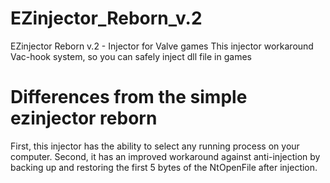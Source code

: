 # EZinjector_Reborn_v.2
EZinjector Reborn v.2 - Injector for Valve games
This injector workaround Vac-hook system, so you can safely inject dll file in games
# Differences from the simple ezinjector reborn
First, this injector has the ability to select any running process on your computer. 
Second, it has an improved workaround against anti-injection by backing up and restoring the first 5 bytes of the NtOpenFile after injection.
